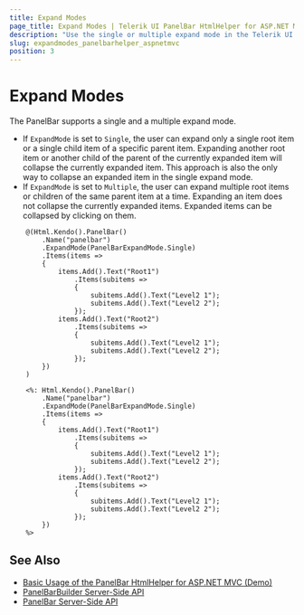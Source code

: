 ```yaml
---
title: Expand Modes
page_title: Expand Modes | Telerik UI PanelBar HtmlHelper for ASP.NET MVC
description: "Use the single or multiple expand mode in the Telerik UI PanelBar HtmlHelper for ASP.NET MVC."
slug: expandmodes_panelbarhelper_aspnetmvc
position: 3
---
```


# Expand Modes

The PanelBar supports a single and a multiple expand mode.

* If `ExpandMode` is set to `Single`, the user can expand only a single root item or a single child item of a specific parent item. Expanding another root item or another child of the parent of the currently expanded item will collapse the currently expanded item. This approach is also the only way to collapse an expanded item in the single expand mode.
* If `ExpandMode` is set to `Multiple`, the user can expand multiple root items or children of the same parent item at a time. Expanding an item does not collapse the currently expanded items. Expanded items can be collapsed by clicking on them.

```Razor
    @(Html.Kendo().PanelBar()
        .Name("panelbar")
        .ExpandMode(PanelBarExpandMode.Single)
        .Items(items =>
        {
            items.Add().Text("Root1")
                .Items(subitems =>
                {
                    subitems.Add().Text("Level2 1");
                    subitems.Add().Text("Level2 2");
                });
            items.Add().Text("Root2")
                .Items(subitems =>
                {
                    subitems.Add().Text("Level2 1");
                    subitems.Add().Text("Level2 2");
                });
        })
    )
```
```ASPX
    <%: Html.Kendo().PanelBar()
        .Name("panelbar")
        .ExpandMode(PanelBarExpandMode.Single)
        .Items(items =>
        {
            items.Add().Text("Root1")
                .Items(subitems =>
                {
                    subitems.Add().Text("Level2 1");
                    subitems.Add().Text("Level2 2");
                });
            items.Add().Text("Root2")
                .Items(subitems =>
                {
                    subitems.Add().Text("Level2 1");
                    subitems.Add().Text("Level2 2");
                });
        })
    %>
```

## See Also

* [Basic Usage of the PanelBar HtmlHelper for ASP.NET MVC (Demo)](https://demos.telerik.com/aspnet-mvc/panelbar)
* [PanelBarBuilder Server-Side API](http://docs.telerik.com/aspnet-mvc/api/Kendo.Mvc.UI.Fluent/PanelBarBuilder)
* [PanelBar Server-Side API](/api/panelbar)
